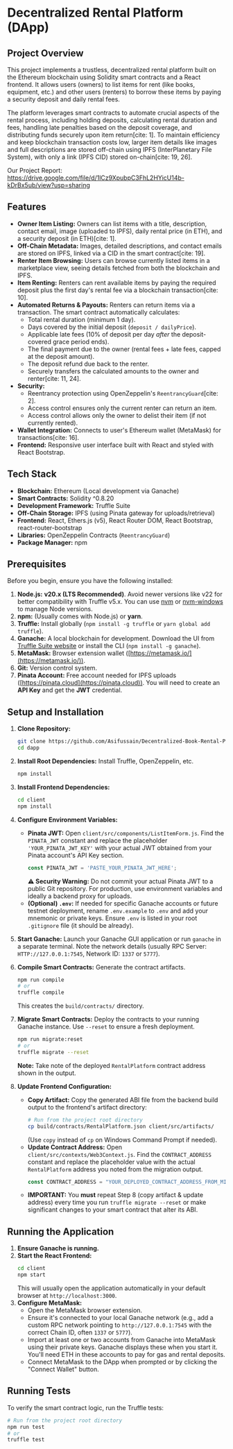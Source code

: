 # Decentralized Rental Platform (DApp)

## Project Overview

This project implements a trustless, decentralized rental platform built on the Ethereum blockchain using Solidity smart contracts and a React frontend. It allows users (owners) to list items for rent (like books, equipment, etc.) and other users (renters) to borrow these items by paying a security deposit and daily rental fees.

The platform leverages smart contracts to automate crucial aspects of the rental process, including holding deposits, calculating rental duration and fees, handling late penalties based on the deposit coverage, and distributing funds securely upon item return[cite: 1]. To maintain efficiency and keep blockchain transaction costs low, larger item details like images and full descriptions are stored off-chain using IPFS (InterPlanetary File System), with only a link (IPFS CID) stored on-chain[cite: 19, 26].

Our Project Report: https://drive.google.com/file/d/1lCz9XpubpC3FhL2HYicU14b-kDrBx5ub/view?usp=sharing

## Features

* **Owner Item Listing:** Owners can list items with a title, description, contact email, image (uploaded to IPFS), daily rental price (in ETH), and a security deposit (in ETH)[cite: 1].
* **Off-Chain Metadata:** Images, detailed descriptions, and contact emails are stored on IPFS, linked via a CID in the smart contract[cite: 19].
* **Renter Item Browsing:** Users can browse currently listed items in a marketplace view, seeing details fetched from both the blockchain and IPFS.
* **Item Renting:** Renters can rent available items by paying the required deposit plus the first day's rental fee via a blockchain transaction[cite: 10].
* **Automated Returns & Payouts:** Renters can return items via a transaction. The smart contract automatically calculates:
    * Total rental duration (minimum 1 day).
    * Days covered by the initial deposit (`deposit / dailyPrice`).
    * Applicable late fees (10% of deposit per day *after* the deposit-covered grace period ends).
    * The final payment due to the owner (rental fees + late fees, capped at the deposit amount).
    * The deposit refund due back to the renter.
    * Securely transfers the calculated amounts to the owner and renter[cite: 11, 24].
* **Security:**
    * Reentrancy protection using OpenZeppelin's `ReentrancyGuard`[cite: 2].
    * Access control ensures only the current renter can return an item.
    * Access control allows only the owner to delist their item (if not currently rented).
* **Wallet Integration:** Connects to user's Ethereum wallet (MetaMask) for transactions[cite: 16].
* **Frontend:** Responsive user interface built with React and styled with React Bootstrap.

## Tech Stack

* **Blockchain:** Ethereum (Local development via Ganache)
* **Smart Contracts:** Solidity ^0.8.20
* **Development Framework:** Truffle Suite
* **Off-Chain Storage:** IPFS (using Pinata gateway for uploads/retrieval)
* **Frontend:** React, Ethers.js (v5), React Router DOM, React Bootstrap, react-router-bootstrap
* **Libraries:** OpenZeppelin Contracts (`ReentrancyGuard`)
* **Package Manager:** npm

## Prerequisites

Before you begin, ensure you have the following installed:

1.  **Node.js:** **v20.x (LTS Recommended)**. Avoid newer versions like v22 for better compatibility with Truffle v5.x. You can use [nvm](https://github.com/nvm-sh/nvm) or [nvm-windows](https://github.com/coreybutler/nvm-windows) to manage Node versions.
2.  **npm:** (Usually comes with Node.js) or **yarn**.
3.  **Truffle:** Install globally (`npm install -g truffle` or `yarn global add truffle`).
4.  **Ganache:** A local blockchain for development. Download the UI from [Truffle Suite website](https://trufflesuite.com/ganache/) or install the CLI (`npm install -g ganache`).
5.  **MetaMask:** Browser extension wallet ([https://metamask.io/](https://metamask.io/)).
6.  **Git:** Version control system.
7.  **Pinata Account:** Free account needed for IPFS uploads ([https://pinata.cloud](https://pinata.cloud)). You will need to create an **API Key** and get the **JWT** credential.

## Setup and Installation

1.  **Clone Repository:**
    ```bash
    git clone https://github.com/Asifussain/Decentralized-Book-Rental-Platform
    cd dapp
    ```

2.  **Install Root Dependencies:** Install Truffle, OpenZeppelin, etc.
    ```bash
    npm install
    ```

3.  **Install Frontend Dependencies:**
    ```bash
    cd client
    npm install
    ```

4.  **Configure Environment Variables:**
    * **Pinata JWT:** Open `client/src/components/ListItemForm.js`. Find the `PINATA_JWT` constant and replace the placeholder `'YOUR_PINATA_JWT_KEY'` with your actual JWT obtained from your Pinata account's API Key section.
        ```javascript
        const PINATA_JWT = 'PASTE_YOUR_PINATA_JWT_HERE';
        ```
        **⚠️ Security Warning:** Do not commit your actual Pinata JWT to a public Git repository. For production, use environment variables and ideally a backend proxy for uploads.
    * **(Optional) `.env`:** If needed for specific Ganache accounts or future testnet deployment, rename `.env.example` to `.env` and add your mnemonic or private keys. Ensure `.env` is listed in your root `.gitignore` file (it should be already).

5.  **Start Ganache:** Launch your Ganache GUI application or run `ganache` in a separate terminal. Note the network details (usually RPC Server: `HTTP://127.0.0.1:7545`, Network ID: `1337` or `5777`).

6.  **Compile Smart Contracts:** Generate the contract artifacts.
    ```bash
    npm run compile
    # or
    truffle compile
    ```
    This creates the `build/contracts/` directory.

7.  **Migrate Smart Contracts:** Deploy the contracts to your running Ganache instance. Use `--reset` to ensure a fresh deployment.
    ```bash
    npm run migrate:reset
    # or
    truffle migrate --reset
    ```
    **Note:** Take note of the deployed `RentalPlatform` contract address shown in the output.

8.  **Update Frontend Configuration:**
    * **Copy Artifact:** Copy the generated ABI file from the backend build output to the frontend's artifact directory:
        ```bash
        # Run from the project root directory
        cp build/contracts/RentalPlatform.json client/src/artifacts/
        ```
        (Use `copy` instead of `cp` on Windows Command Prompt if needed).
    * **Update Contract Address:** Open `client/src/contexts/Web3Context.js`. Find the `CONTRACT_ADDRESS` constant and replace the placeholder value with the actual `RentalPlatform` address you noted from the migration output.
        ```javascript
        const CONTRACT_ADDRESS = "YOUR_DEPLOYED_CONTRACT_ADDRESS_FROM_MIGRATION";
        ```
    * **IMPORTANT:** You **must** repeat Step 8 (copy artifact & update address) every time you run `truffle migrate --reset` or make significant changes to your smart contract that alter its ABI.

## Running the Application

1.  **Ensure Ganache is running.**
2.  **Start the React Frontend:**
    ```bash
    cd client
    npm start
    ```
    This will usually open the application automatically in your default browser at `http://localhost:3000`.
3.  **Configure MetaMask:**
    * Open the MetaMask browser extension.
    * Ensure it's connected to your local Ganache network (e.g., add a custom RPC network pointing to `http://127.0.0.1:7545` with the correct Chain ID, often `1337` or `5777`).
    * Import at least one or two accounts from Ganache into MetaMask using their private keys. Ganache displays these when you start it. You'll need ETH in these accounts to pay for gas and rental deposits.
    * Connect MetaMask to the DApp when prompted or by clicking the "Connect Wallet" button.

## Running Tests

To verify the smart contract logic, run the Truffle tests:

```bash
# Run from the project root directory
npm run test
# or
truffle test
